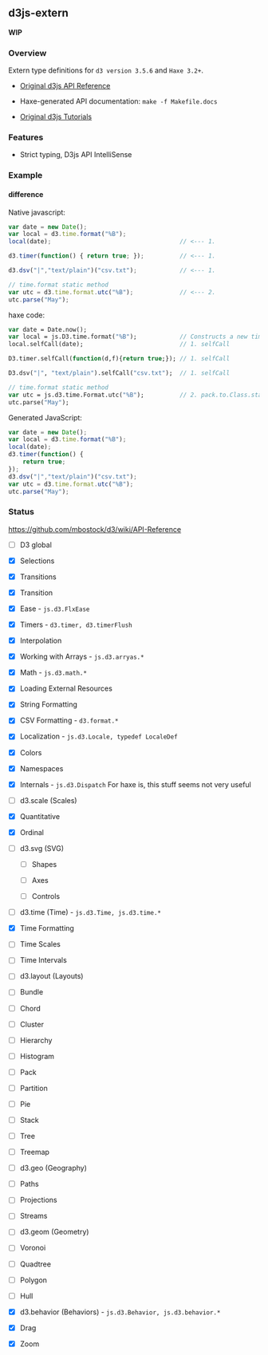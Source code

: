 d3js-extern
-------

**WIP**

### Overview

Extern type definitions for `d3 version 3.5.6` and `Haxe 3.2+`.

 * [Original d3js API Reference](https://github.com/mbostock/d3/wiki/API-Reference)

  - Haxe-generated API documentation: `make -f Makefile.docs`
	 
 * [Original d3js Tutorials](https://github.com/mbostock/d3/wiki/Tutorials)

### Features

 * Strict typing, D3js API IntelliSense
 
### Example

#### difference

Native javascript:

```js
var date = new Date();
var local = d3.time.format("%B");
local(date);									// <--- 1.

d3.timer(function() { return true; });			// <--- 1.

d3.dsv("|","text/plain")("csv.txt");			// <--- 1.

// time.format static method
var utc = d3.time.format.utc("%B");				// <--- 2.
utc.parse("May");
```

haxe code:

```haxe
var date = Date.now();
var local = js.D3.time.format("%B");			// Constructs a new time formatter
local.selfCall(date); 							// 1. selfCall

D3.timer.selfCall(function(d,f){return true;});	// 1. selfCall

D3.dsv("|", "text/plain").selfCall("csv.txt");	// 1. selfCall

// time.format static method 
var utc = js.d3.time.Format.utc("%B");			// 2. pack.to.Class.staticMethod
utc.parse("May");
```

Generated JavaScript:

```js
var date = new Date();
var local = d3.time.format("%B");
local(date);
d3.timer(function() {
	return true;
});
d3.dsv("|","text/plain")("csv.txt");
var utc = d3.time.format.utc("%B");
utc.parse("May");
```

### Status

https://github.com/mbostock/d3/wiki/API-Reference

 - [ ] D3 global
 
 - [x] Selections
 
 - [x] Transitions
 
  - [x] Transition
  
   - [x] Ease - `js.d3.FlxEase`
  
  - [x] Timers - `d3.timer, d3.timerFlush`
  
  - [x] Interpolation
 
 - [x] Working with Arrays - `js.d3.arryas.*`
 
 - [x] Math - `js.d3.math.*`
 
 - [x] Loading External Resources
 
 - [x] String Formatting
 
 - [x] CSV Formatting - `d3.format.*`
 
 - [x] Localization	- `js.d3.Locale, typedef LocaleDef`
 
 - [x] Colors 
 
 - [x] Namespaces
 
 - [x] Internals - `js.d3.Dispatch` For haxe is, this stuff seems not very useful
 
 - [ ] d3.scale (Scales)
 
  - [x] Quantitative
  
  - [x] Ordinal
   
 - [ ] d3.svg (SVG)
 
   - [ ] Shapes
   
   - [ ] Axes
   
   - [ ] Controls
   
 - [ ] d3.time (Time) - `js.d3.Time, js.d3.time.*`
 
  - [x] Time Formatting
  
  - [ ] Time Scales
  
  - [ ] Time Intervals
  
 - [ ] d3.layout (Layouts)
 
  - [ ] Bundle
 
  - [ ] Chord
 
  - [ ] Cluster
  
  - [ ] Hierarchy
  
  - [ ] Histogram
  
  - [ ] Pack
  
  - [ ] Partition
  
  - [ ] Pie
  
  - [ ] Stack
  
  - [ ] Tree
  
  - [ ] Treemap

 - [ ] d3.geo (Geography)
 
  - [ ] Paths
 
  - [ ] Projections
 
  - [ ] Streams
 
 - [ ] d3.geom (Geometry)
 
  - [ ] Voronoi
 
  - [ ] Quadtree
 
  - [ ] Polygon
 
  - [ ] Hull
  
 - [x] d3.behavior (Behaviors) - `js.d3.Behavior, js.d3.behavior.*`
	
  - [x] Drag
 
  - [x] Zoom

